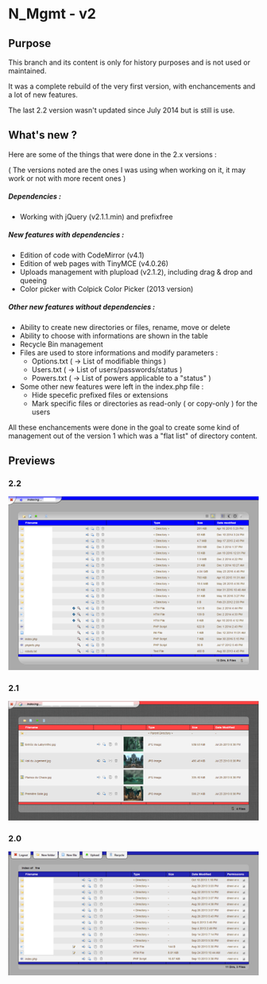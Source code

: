 # N_Mgmt - v2

## Purpose

This branch and its content is only for history purposes and is not used or maintained.

It was a complete rebuild of the very first version, with enchancements and a lot of new features.

The last 2.2 version wasn't updated since July 2014 but is still is use.

## What's new ?

Here are some of the things that were done in the 2.x versions :

( The versions noted are the ones I was using when working on it, it may work or not with more recent ones )

##### Dependencies :
  - Working with jQuery (v2.1.1.min) and prefixfree

##### New features with dependencies :
  - Edition of code with CodeMirror (v4.1)
  - Edition of web pages with TinyMCE (v4.0.26)
  - Uploads management with plupload (v2.1.2), including drag & drop and queeing
  - Color picker with Colpick Color Picker (2013 version)
  
##### Other new features without dependencies :
  - Ability to create new directories or files, rename, move or delete
  - Ability to choose with informations are shown in the table
  - Recycle Bin management
  - Files are used to store informations and modify parameters :
    - Options.txt ( -> List of modifiable things )
    - Users.txt   ( -> List of users/passwords/status )
    - Powers.txt  ( -> List of powers applicable to a "status" )
  - Some other new features were left in the index.php file :
    - Hide specefic prefixed files or extensions
    - Mark specific files or directories as read-only ( or copy-only ) for the users


All these enchancements were done in the goal to create some kind of management out of the version 1 which was a "flat list" of directory content.

## Previews
### 2.2
![alt tag](https://raw.githubusercontent.com/NTakit/N_Mgmt/_old_v2/preview-2.2.png)
### 2.1
![alt tag](https://raw.githubusercontent.com/NTakit/N_Mgmt/_old_v2/preview-2.1.png)
### 2.0
![alt tag](https://raw.githubusercontent.com/NTakit/N_Mgmt/_old_v2/preview-2.0.png)
